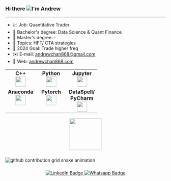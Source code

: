 ### Hi there ![](https://user-images.githubusercontent.com/18350557/176309783-0785949b-9127-417c-8b55-ab5a4333674e.gif)I'm Andrew

<hr>

- :chart_with_upwards_trend: Job: Quantitative Trader
- :blue_book: Bachelor's degree: Data Science & Quant Finance
- :green_book: Master's degree: -
- :pushpin: Topics: HFT/ CTA strategies
- :rocket: 2024 Goal: Trade higher freq
- :envelope: E-mail: [andrewchan868@gmail.com](mailto:andrewchan868@gmail.com)
- :speech_balloon: Web: [andrewchan868.com](https://andrewchan868.com)



<table width="320px">
</div>
    <tbody>
        <tr valign="top">
            </td>
            <td width="80px" align="center">
            <span><strong>C++</strong></span><br>
            <img height="32" src="https://cdn.jsdelivr.net/gh/devicons/devicon/icons/cplusplus/cplusplus-original.svg">
            </td>
            <td width="80px" align="center">
            <span><strong>Python</strong></span><br>
            <img height="32px" src="https://cdn.jsdelivr.net/gh/devicons/devicon/icons/python/python-original.svg">
            </td>
            <td width="80px" align="center">
            <span><strong>Jupyter</strong></span><br>
            <img height="32px" src="https://cdn.jsdelivr.net/gh/devicons/devicon/icons/jupyter/jupyter-original-wordmark.svg">
            </td>
        </tr>
        <tr valign="top">
            <td width="80px" align="center">
            <span><strong>Anaconda</strong></span><br>
            <img height="32px" src="https://cdn.jsdelivr.net/gh/devicons/devicon/icons/anaconda/anaconda-original.svg">
            </td>
            <td width="80px" align="center">
            <span><strong>Pytorch</strong></span><br>
            <img height="32" src="https://cdn.jsdelivr.net/gh/devicons/devicon/icons/pytorch/pytorch-original.svg">
            </td>
            <td width="80px" align="center">
            <span><strong>DataSpell/ PyCharm</strong></span><br>
            <img height="32" src="https://cdn.jsdelivr.net/gh/devicons/devicon/icons/jetbrains/jetbrains-original.svg">
            </td>
        </tr>
    </tbody>
</table>

<div id="header" align="center">
  <img src="https://media.giphy.com/media/M9gbBd9nbDrOTu1Mqx/giphy.gif" width="100"/>
</div>

###
<!-- Embedding snake contribution map -->
<picture>
  <source media="(prefers-color-scheme: dark)" srcset="https://raw.githubusercontent.com/andrewchan868/andrewchan868/output/github-contribution-grid-snake-dark.svg">
  <source media="(prefers-color-scheme: light)" srcset="https://raw.githubusercontent.com/andrewchan868/andrewchan868/output/github-contribution-grid-snake.svg">
  <img alt="github contribution grid snake animation" src="https://raw.githubusercontent.com/andrewchan868/andrewchan868/output/github-contribution-grid-snake.svg">
</picture>

###

<div id="badges" align="center">
  <a href="https://www.linkedin.com/in/andrewchan0724/">
    <img src="https://img.shields.io/badge/LinkedIn-blue?style=for-the-badge&logo=linkedin&logoColor=white" alt="LinkedIn Badge"/>
  </a>
  <a href="https://api.whatsapp.com/send?phone=85267402326&text=Hi%20Andrew">
    <img src="https://img.shields.io/badge/whatsapp-green?style=for-the-badge&logo=whatsapp&logoColor=white" alt="Whatsapp Badge"/>
  </a>
</div>





